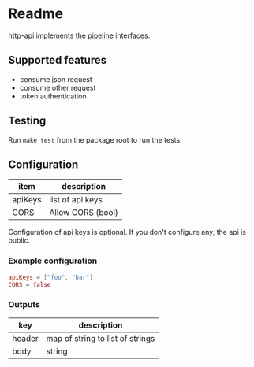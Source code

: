 # Readme

http-api implements the pipeline interfaces.

## Supported features

* consume json request
* consume other request
* token authentication

## Testing

Run `make test` from the package root to run the tests.

## Configuration 

| item         | description           |
|--------------|-----------------------|
| apiKeys      | list of api keys      |
| CORS		   | Allow CORS (bool)			   |

Configuration of api keys is optional. If you don't configure any, the api is public.

### Example configuration

````toml
apiKeys = ["foo", "bar"]
CORS = false
````

### Outputs

| key    | description                      |
|--------|----------------------------------|
| header | map of string to list of strings |
| body   | string                           |